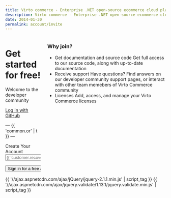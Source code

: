 ```yaml
---
title: Virto commerce - Enterprise .NET open-source ecommerce cloud platform. About Us
description: Virto commerce - Enterprise .NET open-source ecommerce cloud platform. About Us
date: 2014-01-30
permalink: account/invite
---
```

<div class="roadmap __responsive" ng-controller="accountController">
    <div class="columns buffer-bot">
        <div class="column">
            <div class="block">
                <h1 class="head-title text-center">Get started for free!</h1>
                <p class="text text-center">Welcome to the developer community</p>
                <div class="control-group">
                    <div>
                        <a class="button fill width-full" href="account/externallogin?authType=GitHub&returnUrl=/vc-community"><i class="fa fa-github"></i> Log in with GitHub</a>
                        <!--<a class="btn btn-default btn-lg btn-block" href="account/externallogin?authType=StackExchange&returnUrl=/vccom/vc-community"><i class="fa fa-stack-overflow"></i> Log in with StackExchange</a>-->
                    </div>
                    <p class="text-center">&mdash; {{ 'common.or' | t }}  &mdash;</p>
                    <label class="text-center" for="email">Create Your Account</label>
                    <input ng-model="customer.email" type="email" tabindex="1" class="form-input" name="email" id="email" placeholder="{{ 'customer.recover_password.email' | t }}">
                    <p>
                        <input ng-click="getInvite()" type="submit" class="button fill width-full" tabindex="2" value="Sign in for a free account" />
                    </p>
                </div>
            </div>
        </div>
        <div class="column">
            <div class="block buffer-top">
                <h3>Why join?</h3>
                <ul class="list">
                    <li>
                        <span class="title">Get documentation and source code</span>
                        <span class="descr">
                            Get full access to our source code, along with up-to-date documentation
                        </span>
                    </li>
                    <li>
                        <span class="title">Receive support</span>
                        <span class="descr">
                            Have questions? Find answers on our developer community support
                            pages, or interact with other team memebers of Virto Commerce
                            community
                        </span>
                    </li>
                    <li>
                        <span class="title">Licenses</span>
                        <span class="descr">
                            Add, access, and manage your Virto Commerce licenses
                        </span>
                    </li>
                </ul>
            </div>
        </div>
    </div>
</div>
{{ '//ajax.aspnetcdn.com/ajax/jQuery/jquery-2.1.1.min.js' | script_tag }}
{{ '//ajax.aspnetcdn.com/ajax/jquery.validate/1.13.1/jquery.validate.min.js' | script_tag }}
<script type="text/javascript">
    $(function () {
        //custom validation
        $('form#register_by_invite').validate({
            rules: {
                email: {
                    required: true,
                    email: true
                },
            },
            errorElement: "p",
            messages: {
                email: "Please enter your Email Address",
            },
            submitHandler: function (form) {
                form.submit();
            }
        });
    });
</script>